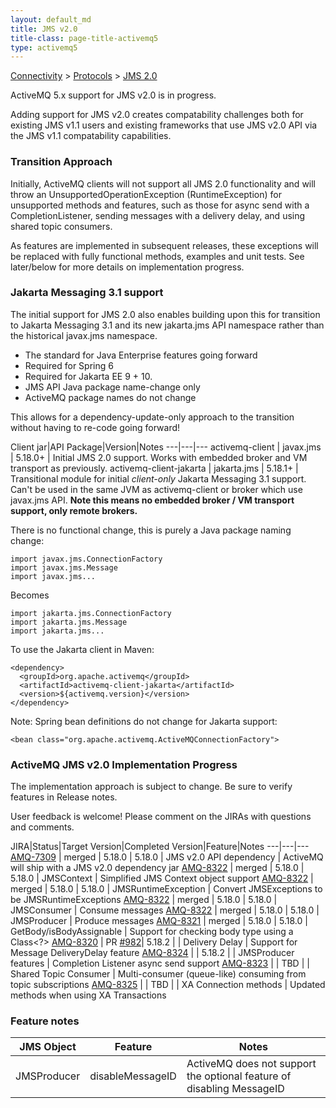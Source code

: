 ```yaml
---
layout: default_md
title: JMS v2.0
title-class: page-title-activemq5
type: activemq5
---
```


[Connectivity](connectivity) > [Protocols](protocols) > [JMS 2.0](jms2)

ActiveMQ 5.x support for JMS v2.0 is in progress.

Adding support for JMS v2.0 creates compatability challenges both for existing JMS v1.1 users and existing frameworks that use JMS v2.0 API via the JMS v1.1 compatability capabilities. 

### Transition Approach

Initially, ActiveMQ clients will not support all JMS 2.0 functionality and will throw an UnsupportedOperationException (RuntimeException) for unsupported methods and features, such as those for async send with a CompletionListener, sending messages with a delivery delay, and using shared topic consumers.

As features are implemented in subsequent releases, these exceptions will be replaced with fully functional methods, examples and unit tests. See later/below for more details on implementation progress.

### Jakarta Messaging 3.1 support

The initial support for JMS 2.0 also enables building upon this for transition to Jakarta Messaging 3.1 and its new jakarta.jms API namespace rather than the historical javax.jms namespace.

 * The standard for Java Enterprise features going forward
 * Required for Spring 6
 * Required for Jakarta EE 9 + 10.
 * JMS API Java package name-change only
 * ActiveMQ package names do not change 

This allows for a dependency-update-only approach to the transition without having to re-code going forward!

Client jar|API Package|Version|Notes
---|---|---
activemq-client | javax.jms | 5.18.0+ | Initial JMS 2.0 support. Works with embedded broker and VM transport as previously.
activemq-client-jakarta | jakarta.jms | 5.18.1+ | Transitional module for initial *client-only* Jakarta Messaging 3.1 support. Can't be used in the same JVM as activemq-client or broker which use javax.jms API. **Note this means no embedded broker / VM transport support, only remote brokers.**

There is no functional change, this is purely a Java package naming change:

    import javax.jms.ConnectionFactory
    import javax.jms.Message
    import javax.jms...

Becomes

    import jakarta.jms.ConnectionFactory
    import jakarta.jms.Message
    import jakarta.jms...

To use the Jakarta client in Maven:

    <dependency>
      <groupId>org.apache.activemq</groupId>
      <artifactId>activemq-client-jakarta</artifactId>
      <version>${activemq.version}</version>
    </dependency>

Note: Spring bean definitions do not change for Jakarta support:

    <bean class="org.apache.activemq.ActiveMQConnectionFactory">

### ActiveMQ JMS v2.0 Implementation Progress 

The implementation approach is subject to change. Be sure to verify features in Release notes. 

User feedback is welcome! Please comment on the JIRAs with questions and comments.

JIRA|Status|Target Version|Completed Version|Feature|Notes
---|---|---
[AMQ-7309](https://issues.apache.org/jira/browse/AMQ-7309) | merged | 5.18.0 | 5.18.0 | JMS v2.0 API dependency | ActiveMQ will ship with a JMS v2.0 dependency jar
[AMQ-8322](https://issues.apache.org/jira/browse/AMQ-8322) | merged | 5.18.0 | 5.18.0 | JMSContext | Simplified JMS Context object support
[AMQ-8322](https://issues.apache.org/jira/browse/AMQ-8322) | merged | 5.18.0 | 5.18.0 | JMSRuntimeException | Convert JMSExceptions to be JMSRuntimeExceptions
[AMQ-8322](https://issues.apache.org/jira/browse/AMQ-8322) | merged | 5.18.0 | 5.18.0 | JMSConsumer | Consume messages
[AMQ-8322](https://issues.apache.org/jira/browse/AMQ-8322) | merged | 5.18.0 | 5.18.0 | JMSProducer | Produce messages
[AMQ-8321](https://issues.apache.org/jira/browse/AMQ-8321) | merged | 5.18.0 | 5.18.0 | GetBody/isBodyAssignable | Support for checking body type using a Class<?>
[AMQ-8320](https://issues.apache.org/jira/browse/AMQ-8320) | PR [#982](https://github.com/apache/activemq/pull/982)| 5.18.2 | | Delivery Delay | Support for Message DeliveryDelay feature
[AMQ-8324](https://issues.apache.org/jira/browse/AMQ-8324) | | 5.18.2 | | JMSProducer features | Completion Listener async send support
[AMQ-8323](https://issues.apache.org/jira/browse/AMQ-8323) | | TBD | | Shared Topic Consumer | Multi-consumer (queue-like) consuming from topic subscriptions
[AMQ-8325](https://issues.apache.org/jira/browse/AMQ-8325) | | TBD | | XA Connection methods | Updated methods when using XA Transactions

### Feature notes

JMS Object|Feature|Notes
---|---|---
JMSProducer | disableMessageID | ActiveMQ does not support the optional feature of disabling MessageID

